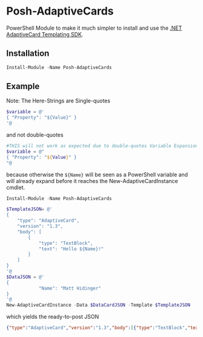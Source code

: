 # Posh-AdaptiveCards

PowerShell Module to make it much simpler to install and use the [.NET AdaptiveCard Templating SDK](https://docs.microsoft.com/en-us/adaptive-cards/templating/sdk#net). 

## Installation

```powershell
Install-Module -Name Posh-AdaptiveCards    
```

## Example

Note: The Here-Strings are Single-quotes 

```powershell
$variable = @'  
{ "Property": "${Value}" }
'@
``` 
and not double-quotes 
```powershell
#THIS will not work as expected due to double-quotes Variable Expansion
$variable = @"
{ "Property": "${Value}" }
"@
``` 
because otherwise the `${Name}` will be seen as a PowerShell variable and will already expand before it reaches the New-AdaptiveCardInstance cmdlet. 

```powershell
Install-Module -Name Posh-AdaptiveCards    

$TemplateJSON= @'
{
    "type": "AdaptiveCard",
    "version": "1.3",
    "body": [
        {
            "type": "TextBlock",
            "text": "Hello ${Name}!"
        }
    ]
}
'@ 
$DataJSON = @'
{
            "Name": "Matt Hidinger"
}
'@
New-AdaptiveCardInstance -Data $DataCardJSON -Template $TemplateJSON
```
which yields the ready-to-post JSON 
 
```json
{"type":"AdaptiveCard","version":"1.3","body":[{"type":"TextBlock","text":"Hello Matt Hidinger!"}]}
```
